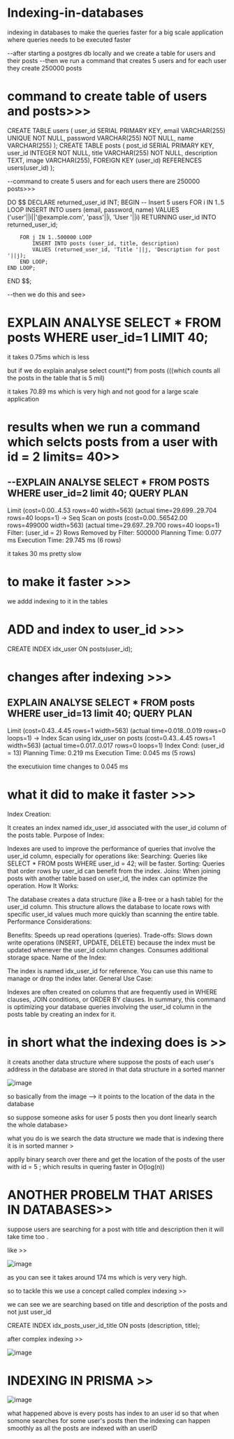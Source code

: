 # Indexing-in-databases
indexing in databases to make the queries faster for a big scale application where queries needs to be executed faster

--after starting a postgres db locally and we create a table for users and their posts
--then we run a command that creates 5 users and for each user they create 250000 posts

# command to create table of users and posts>>>

CREATE TABLE users (
    user_id SERIAL PRIMARY KEY,
    email VARCHAR(255) UNIQUE NOT NULL,
    password VARCHAR(255) NOT NULL,
    name VARCHAR(255)
);
CREATE TABLE posts (
    post_id SERIAL PRIMARY KEY,
    user_id INTEGER NOT NULL,
    title VARCHAR(255) NOT NULL,
    description TEXT,
    image VARCHAR(255),
    FOREIGN KEY (user_id) REFERENCES users(user_id)
);

--command to create 5 users and for each users there are 250000 posts>>>

DO $$
DECLARE
    returned_user_id INT;
BEGIN
    -- Insert 5 users
    FOR i IN 1..5 LOOP
        INSERT INTO users (email, password, name) VALUES
        ('user'||i||'@example.com', 'pass'||i, 'User '||i)
        RETURNING user_id INTO returned_user_id;

        FOR j IN 1..500000 LOOP
            INSERT INTO posts (user_id, title, description)
            VALUES (returned_user_id, 'Title '||j, 'Description for post '||j);
        END LOOP;
    END LOOP;
END $$;

--then we do this and see>

 # EXPLAIN ANALYSE SELECT * FROM posts WHERE user_id=1 LIMIT 40;


 it takes 0.75ms which is less

 but if we do explain analyse select count(*) from posts (((which counts all the posts in the table that is 5 mil)

 it takes 70.89 ms which is very high and not good for a large scale application




# results when we run a command which selcts posts from a user with id = 2 limits= 40>>

--EXPLAIN ANALYSE SELECT * FROM POSTS WHERE user_id=2 limit 40;
                                                    QUERY PLAN
-------------------------------------------------------------------------------------------------------------------
 Limit  (cost=0.00..4.53 rows=40 width=563) (actual time=29.699..29.704 rows=40 loops=1)
   ->  Seq Scan on posts  (cost=0.00..56542.00 rows=499000 width=563) (actual time=29.697..29.700 rows=40 loops=1)
         Filter: (user_id = 2)
         Rows Removed by Filter: 500000
 Planning Time: 0.077 ms
 Execution Time: 29.745 ms
(6 rows)

it takes 30 ms pretty slow

# to make it faster >>>

we addd indexing to it in the tables

# ADD and index to user_id >>>

CREATE INDEX idx_user ON posts(user_id);


# changes after indexing >>>

 EXPLAIN ANALYSE SELECT * FROM posts WHERE user_id=13 limit 40;
                                                       QUERY PLAN
------------------------------------------------------------------------------------------------------------------------
 Limit  (cost=0.43..4.45 rows=1 width=563) (actual time=0.018..0.019 rows=0 loops=1)
   ->  Index Scan using idx_user on posts  (cost=0.43..4.45 rows=1 width=563) (actual time=0.017..0.017 rows=0 loops=1)
         Index Cond: (user_id = 13)
 Planning Time: 0.219 ms
 Execution Time: 0.045 ms
(5 rows)

the executiuion time changes to 0.045 ms

# what it did to make it faster >>>

Index Creation:

It creates an index named idx_user_id associated with the user_id column of the posts table.
Purpose of Index:

Indexes are used to improve the performance of queries that involve the user_id column, especially for operations like:
Searching: Queries like SELECT * FROM posts WHERE user_id = 42; will be faster.
Sorting: Queries that order rows by user_id can benefit from the index.
Joins: When joining posts with another table based on user_id, the index can optimize the operation.
How It Works:

The database creates a data structure (like a B-tree or a hash table) for the user_id column. This structure allows the database to locate rows with specific user_id values much more quickly than scanning the entire table.
Performance Considerations:

Benefits: Speeds up read operations (queries).
Trade-offs:
Slows down write operations (INSERT, UPDATE, DELETE) because the index must be updated whenever the user_id column changes.
Consumes additional storage space.
Name of the Index:

The index is named idx_user_id for reference. You can use this name to manage or drop the index later.
General Use Case:

Indexes are often created on columns that are frequently used in WHERE clauses, JOIN conditions, or ORDER BY clauses.
In summary, this command is optimizing your database queries involving the user_id column in the posts table by creating an index for it.

# in short what the indexing does is >>

it creats another data structure where suppose the posts of each user's address in the database are stored in that data structure in a sorted manner


![image](https://github.com/user-attachments/assets/eba68dee-3840-432c-b83b-65f3b0830c0f)


so basically from the image  --> it points to the location of the data in the database

so suppose someone asks for user 5 posts then you dont linearly search the whole database>

what you do is we search the data structure we made that is indexing there it is in sorted manner >

applly binary search over there and get the location of the posts of the user with id  = 5 ; 
which results in quering faster in O(log(n))


# ANOTHER PROBELM THAT ARISES IN DATABASES>>

suppose users are searching for a post with title and description then it will take time too .

like >>

![image](https://github.com/user-attachments/assets/750ddb49-7ad0-45d8-8440-d299bbba0c45)


as you can see it takes around 174 ms which is very very high.


so to tackle this we use a concept called complex indexing >>

we can see we are searching based on title and description of the posts and not just user_id

CREATE INDEX idx_posts_user_id_title ON posts (description, title);

after complex indexing >>

![image](https://github.com/user-attachments/assets/4dcc4375-c0a9-4a30-9cfa-74a014972e80)


# INDEXING IN PRISMA >>

![image](https://github.com/user-attachments/assets/5a0d6b60-7fbe-414f-afa5-fa4aef627c4f)

what happened above is every posts has index to an user id so that when somone searches for some user's posts then the indexing can happen smoothly
as all the posts are indexed with an userID







